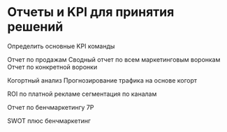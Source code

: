 # Отчеты и KPI для принятия решений

Определить основные KPI команды

Отчет по продажам
Сводный отчет по всем маркетинговым воронкам
	Отчет по конкретной воронки

Когортный анализ
	Прогнозирование трафика на основе когорт

ROI по платной рекламе
	сегментация по каналам


Отчет по бенчмаркетингу
		7P 
		
SWOT
	плюс бенчмаркетинг